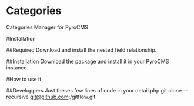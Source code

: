 Categories
==========

Categories Manager for PyroCMS

#Installation

##Required
Download and install the nested field relationship.

##Installation 
Download the package and install it in your PyroCMS instance.


#How to use it 

##Developpers
Just theses few lines of code in your detail.php
    git clone --recursive git@github.com:<username>/gitflow.git

